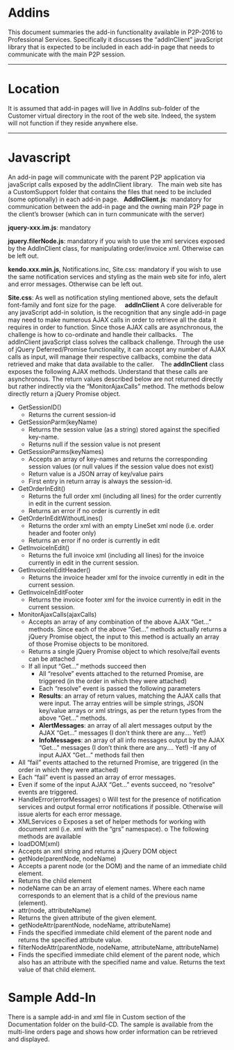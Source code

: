 # Addins

This document summaries the add-in functionality available in P2P-2016 to Professional Services. Specifically it discusses the “addInClient” javaScript library that is expected to be included in each add-in page that needs to communicate with the main P2P session. 

---

# Location

It is assumed that add-in pages will live in AddIns sub-folder of the Customer virtual directory in the root of the web site. Indeed, the system will not function if they reside anywhere else.

---

# Javascript 
An add-in page will communicate with the parent P2P application via javaScript calls exposed by the addInClient library.
 
The main web site has a CustomSupport folder that contains the files that need to be included (some optionally) in each add-in page.
 
__AddInClient.js__:  mandatory for communication between the add-in page and the owning main P2P page in the client’s browser (which can in turn communicate with the server)

__jquery-xxx.im.js__: mandatory  

__jquery.filerNode.js__: mandatory if you wish to use the xml services exposed by the AddInClient class, for manipulating order/invoice xml. Otherwise can be left out. 

__kendo.xxx.min.js__, Notifications.inc, Site.css: mandatory if you wish to use the same notification services and styling as the main web site for info, alert and error messages. Otherwise can be left out. 

__Site.css__: As well as notification styling mentioned above, sets the default font-family and font size for the page. 
 
  
__addInClient__ 
A core deliverable for any javaScript add-in solution, is the recognition that any single add-in page may need to make numerous AJAX calls in order to retrieve all the data it requires in order to function. Since those AJAX calls are asynchronous, the challenge is how to co-ordinate and handle their callbacks. 
 
The addInClient javaScript class solves the callback challenge. Through the use of jQuery Deferred/Promise functionality, it can accept any number of AJAX calls as input, will manage their respective callbacks, combine the data retrieved and make that data available to the caller.  
 
The __addInClient__ class exposes the following AJAX methods. Understand that these calls are asynchronous. The return values described below are not returned directly but rather indirectly via the “MonitorAjaxCalls” method. The methods below directly return a jQuery Promise object. 
 
* GetSessionID() 
    -   Returns the current session-id 
* GetSessionParm(keyName) 
    -  Returns the session value (as a string) stored against the specified key-name. 
    - Returns null if the session value is not present 
* GetSessionParms(keyNames) 
    - Accepts an array of key-names and returns the corresponding session values (or null values if the session value does not exist) 
    - Return value is a JSON array of key/value pairs 
    - First entry in return array is always the session-id. 
* GetOrderInEdit() 
    - Returns the full order xml (including all lines) for the order currently in edit in the current session. 
    - Returns an error if no order is currently in edit 
* GetOrderInEditWithoutLines() 
    - Returns the order xml with an empty LineSet xml node (i.e. order header and footer only) 
    - Returns an error if no order is currently in edit 
* GetInvoiceInEdit() 
    - Returns the full invoice xml (including all lines) for the invoice currently in edit in the current session. 
* GetInvoiceInEditHeader() 
    - Returns the invoice header xml for the invoice currently in edit in the current session. 
* GetInvoiceInEditFooter 
    - Returns the invoice footer xml for the invoice currently in edit in the current session. 
 
 
* MonitorAjaxCalls(ajaxCalls) 
    - Accepts an array of any combination of the above AJAX “Get…” methods. Since each of the above “Get…” methods actually returns a jQuery Promise object, the input to this method is actually an array of those Promise objects to be monitored.  
    - Returns a single jQuery Promise object to which resolve/fail events can be attached 
    - If all input “Get…” methods succeed then  
        - All “resolve” events attached to the returned Promise, are triggered (in the order in which they were attached) 
        - Each “resolve” event is passed the following parameters 
        -    __Results__: an array of return values, matching the AJAX calls that were input. The array entries will be simple strings, JSON key/value arrays or xml strings, as per the return types from the above “Get…” methods.  
        -    __AlertMessages__: an array of all alert messages output by the AJAX “Get…” messages (I don’t think there are any…. Yet!) 
        -    __InfoMessages__: an array of all info messages output by the AJAX “Get…” messages (I don’t think there are any…. Yet!) 
        -If any of input AJAX “Get…” methods fail then 
* All “fail” events attached to the returned Promise, are triggered (in the order in which they were attached) 
* Each “fail” event is passed an array of error messages. 
* Even if some of the input AJAX “Get…” events succeed, no “resolve” events are triggered. 
* HandleError(errorMessages) 
o Will test for the presence of notification services and output formal error notifications if possible. Otherwise will issue alerts for each error message. 
* XMLServices 
o Exposes a set of helper methods for working with document xml (i.e. xml with the “grs” namespace). 
o The following methods are available 
* loadDOM(xml) 
* Accepts an xml string and returns a jQuery DOM object 
* getNode(parentNode, nodeName) 
* Accepts a parent node (or the DOM) and the name of an immediate child element. 
* Returns the child element 
* nodeName can be an array of element names. Where each name corresponds to an element that is a child of the previous name (element).  
* attr(node, attributeName) 
* Returns the given attribute of the given element. 
* getNodeAttr(parentNode, nodeName, attributeName) 
* Finds the specified immediate child element of the parent node and returns the specified attribute value. 
* filterNodeAttr(parentNode, nodeName, attributeName, attributeName) 
* Finds the specified immediate child element of the parent node, which also has an attribute with the specified name and value. Returns the text value of that child element. 
 
# Sample Add-In 
There is a sample add-in and xml file in Custom section of the Documentation folder on the build-CD. 
The sample is available from the multi-line orders page and shows how order information can be retrieved and displayed. 